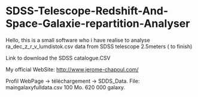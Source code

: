 # SDSS-Telescope-Redshift-And-Space-Galaxie-repartition-Analyser
Hello, this is a small software who i have realise to analyse ra_dec_z_r_v_lumdistok.csv data from SDSS telescope 2.5meters ( to finish)

Link to download the SDSS catalogue.CSV 

My official WebSite:
http://www.jerome-chapoul.com/

Profil WebPage -> téléchargement -> SDDS_Data.
File: maingalaxyfulldata.csv 100 Mo. 620 000 galaxy.
